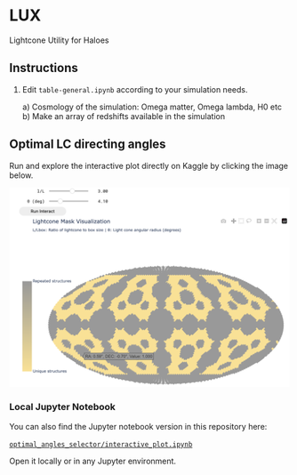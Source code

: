 # LUX
Lightcone Utility for Haloes

## Instructions

1) Edit `table-general.ipynb` according to your simulation needs.
    
    a) Cosmology of the simulation: Omega matter, Omega lambda, H0 etc  
    b) Make an array of redshifts available in the simulation



## Optimal LC directing angles  

Run and explore the interactive plot directly on Kaggle by clicking the image below.

[![Interactive Plot Screenshot](images/screenshot_interactive.png)](https://www.kaggle.com/code/sujatharamakrishnan/optimal-angle-selector/edit/run)


### Local Jupyter Notebook

You can also find the Jupyter notebook version in this repository here:

[`optimal_angles_selector/interactive_plot.ipynb`](optimal_angles_selector/interactive_plot.ipynb)

Open it locally or in any Jupyter environment.